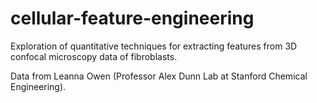 # cellular-feature-engineering
Exploration of quantitative techniques for extracting features from 3D confocal microscopy data of fibroblasts.

Data from Leanna Owen (Professor Alex Dunn Lab at Stanford Chemical Engineering).